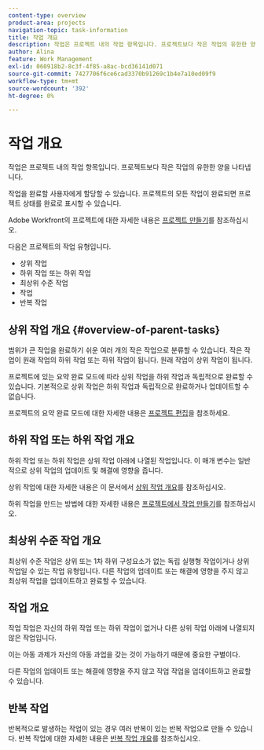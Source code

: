 ```yaml
---
content-type: overview
product-area: projects
navigation-topic: task-information
title: 작업 개요
description: 작업은 프로젝트 내의 작업 항목입니다. 프로젝트보다 작은 작업의 유한한 양을 나타냅니다.
author: Alina
feature: Work Management
exl-id: 060918b2-8c3f-4f85-a8ac-bcd36141d071
source-git-commit: 7427706f6ce6cad3370b91269c1b4e7a10ed09f9
workflow-type: tm+mt
source-wordcount: '392'
ht-degree: 0%

---
```


# 작업 개요

<!-- Audited: 01/2024 -->

작업은 프로젝트 내의 작업 항목입니다. 프로젝트보다 작은 작업의 유한한 양을 나타냅니다.

작업을 완료할 사용자에게 할당할 수 있습니다. 프로젝트의 모든 작업이 완료되면 프로젝트 상태를 완료로 표시할 수 있습니다.

Adobe Workfront의 프로젝트에 대한 자세한 내용은 [프로젝트 만들기](../../../manage-work/projects/create-projects/create-project.md)를 참조하십시오.

다음은 프로젝트의 작업 유형입니다.

* 상위 작업
* 하위 작업 또는 하위 작업
* 최상위 수준 작업
* 작업
* 반복 작업

## 상위 작업 개요  {#overview-of-parent-tasks}

범위가 큰 작업을 완료하기 쉬운 여러 개의 작은 작업으로 분류할 수 있습니다. 작은 작업이 원래 작업의 하위 작업 또는 하위 작업이 됩니다. 원래 작업이 상위 작업이 됩니다.

프로젝트에 있는 요약 완료 모드에 따라 상위 작업을 하위 작업과 독립적으로 완료할 수 있습니다. 기본적으로 상위 작업은 하위 작업과 독립적으로 완료하거나 업데이트할 수 없습니다.

프로젝트의 요약 완료 모드에 대한 자세한 내용은 [프로젝트 편집](../../../manage-work/projects/manage-projects/edit-projects.md)을 참조하세요.

## 하위 작업 또는 하위 작업 개요

하위 작업 또는 하위 작업은 상위 작업 아래에 나열된 작업입니다. 이 매개 변수는 일반적으로 상위 작업의 업데이트 및 해결에 영향을 줍니다.

상위 작업에 대한 자세한 내용은 이 문서에서 [상위 작업 개요](#overview-of-parent-tasks)를 참조하십시오.

하위 작업을 만드는 방법에 대한 자세한 내용은 [프로젝트에서 작업 만들기](../../../manage-work/tasks/create-tasks/create-tasks-in-project.md)를 참조하십시오.

## 최상위 수준 작업 개요

최상위 수준 작업은 상위 또는 1차 하위 구성요소가 없는 독립 실행형 작업이거나 상위 작업일 수 있는 작업 유형입니다. 다른 작업의 업데이트 또는 해결에 영향을 주지 않고 최상위 작업을 업데이트하고 완료할 수 있습니다.

## 작업 개요

작업 작업은 자신의 하위 작업 또는 하위 작업이 없거나 다른 상위 작업 아래에 나열되지 않은 작업입니다.

이는 아동 과제가 자신의 아동 과업을 갖는 것이 가능하기 때문에 중요한 구별이다.

다른 작업의 업데이트 또는 해결에 영향을 주지 않고 작업 작업을 업데이트하고 완료할 수 있습니다.

## 반복 작업

반복적으로 발생하는 작업이 있는 경우 여러 반복이 있는 반복 작업으로 만들 수 있습니다. 반복 작업에 대한 자세한 내용은 [반복 작업 개요](../../../manage-work/tasks/manage-tasks/recurring-tasks-overview.md)를 참조하십시오.
